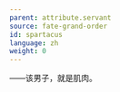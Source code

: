 ```yaml
---
parent: attribute.servant
source: fate-grand-order
id: spartacus
language: zh
weight: 0
---
```


——该男子，就是肌肉。
